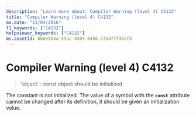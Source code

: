 ```yaml
---
description: "Learn more about: Compiler Warning (level 4) C4132"
title: "Compiler Warning (level 4) C4132"
ms.date: "11/04/2016"
f1_keywords: ["C4132"]
helpviewer_keywords: ["C4132"]
ms.assetid: b60e5b4a-53ac-4503-8456-235477f48afd
---
```

# Compiler Warning (level 4) C4132

> 'object' : const object should be initialized

The constant is not initialized. The value of a symbol with the **`const`** attribute cannot be changed after its definition, it should be given an initialization value.
